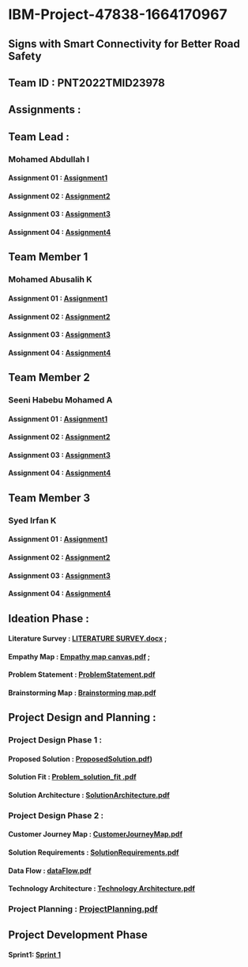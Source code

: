 # IBM-Project-47838-1664170967

## Signs with Smart Connectivity for Better Road Safety

## Team ID : PNT2022TMID23978

## Assignments :

## Team Lead :

   ### Mohamed Abdullah I

   #### Assignment 01 :   [Assignment1](https://github.com/IBM-EPBL/IBM-Project-47838-1664170967/tree/main/ASSIGNMENTS/Team%20Leader/Assignment%201/110119106008%20MOHAMED%20ABDULLAH)

   #### Assignment 02 :   [Assignment2](https://github.com/IBM-EPBL/IBM-Project-47838-1664170967/tree/main/ASSIGNMENTS/Team%20Leader/ASSIGNMENT%202)
   
   #### Assignment 03 :   [Assignment3](https://github.com/IBM-EPBL/IBM-Project-47838-1664170967/tree/main/ASSIGNMENTS/Team%20Leader/Assignment%203)
   
   #### Assignment 04 :   [Assignment4](https://github.com/IBM-EPBL/IBM-Project-47838-1664170967/tree/main/ASSIGNMENTS/Team%20Leader/Assignment%204)

## Team Member 1

   ### Mohamed Abusalih K

   #### Assignment 01 :   [Assignment1](https://github.com/IBM-EPBL/IBM-Project-47838-1664170967/tree/main/ASSIGNMENTS/Team%20Member%201/Assignment%201/110119106009%20MOHAMED%20ABUSALIH)

  #### Assignment 02 :   [Assignment2](https://github.com/IBM-EPBL/IBM-Project-47838-1664170967/tree/main/ASSIGNMENTS/Team%20Member%201/ASSIGNMENT%202)
   
  #### Assignment 03 :   [Assignment3](https://github.com/IBM-EPBL/IBM-Project-47838-1664170967/tree/main/ASSIGNMENTS/Team%20Member%201/Assignment%203)
   
  #### Assignment 04 :   [Assignment4](https://github.com/IBM-EPBL/IBM-Project-47838-1664170967/tree/main/ASSIGNMENTS/Team%20Member%201/Assignment%204)

## Team Member 2

   ### Seeni Habebu Mohamed A

   #### Assignment 01 :   [Assignment1](https://github.com/IBM-EPBL/IBM-Project-47838-1664170967/tree/main/ASSIGNMENTS/Team%20Member%202/Assignment%201/110119106025%20SEENI%20HABEBU%20MOHAMED)

  #### Assignment 02 :  [Assignment2](https://github.com/IBM-EPBL/IBM-Project-47838-1664170967/tree/main/ASSIGNMENTS/Team%20Member%202/ASSIGNMENT%202)
   
  #### Assignment 03 :  [Assignment3](https://github.com/IBM-EPBL/IBM-Project-47838-1664170967/tree/main/ASSIGNMENTS/Team%20Member%202/Assignment%203)
   
  #### Assignment 04 :  [Assignment4](https://github.com/IBM-EPBL/IBM-Project-47838-1664170967/tree/main/ASSIGNMENTS/Team%20Member%202/Assignment%204)

## Team Member 3

  ### Syed Irfan K

  #### Assignment 01 : [Assignment1](https://github.com/IBM-EPBL/IBM-Project-47838-1664170967/tree/main/ASSIGNMENTS/Team%20Member%203/Assignment%201/110119106030%20SYED%20IRFAN) 

  #### Assignment 02 : [Assignment2](https://github.com/IBM-EPBL/IBM-Project-47838-1664170967/tree/main/ASSIGNMENTS/Team%20Member%203/ASSIGNMENT%202)
   
  #### Assignment 03 : [Assignment3](https://github.com/IBM-EPBL/IBM-Project-47838-1664170967/tree/main/ASSIGNMENTS/Team%20Member%203/Assignment%203)
   
  #### Assignment 04 : [Assignment4](https://github.com/IBM-EPBL/IBM-Project-47838-1664170967/tree/main/ASSIGNMENTS/Team%20Member%203/Assignment%204)


 ## Ideation Phase :
   
   #### Literature Survey : [LITERATURE SURVEY.docx](https://github.com/IBM-EPBL/IBM-Project-47838-1664170967/blob/main/Project%20Design%20and%20planning/Ideation%20phase/LITERATURE%20SURVEY%20ON%20SMART%20SIGNS%20FOR%20BETTER%20ROAD%20SAFETY.docx) ;
			 
   #### Empathy Map       : [Empathy map canvas.pdf](https://github.com/IBM-EPBL/IBM-Project-47838-1664170967/blob/main/Project%20Design%20and%20planning/Ideation%20phase/Empathy%20map%20canvas%20for%20Signs%20with%20Smart%20Connectivity%20for%20Better%20Road%20Safety.pdf) ;
			 
   #### Problem Statement : [ProblemStatement.pdf](https://github.com/IBM-EPBL/IBM-Project-47838-1664170967/blob/main/Project%20Design%20and%20planning/Ideation%20phase/ProblemStatement.pdf)
			 
   #### Brainstorming Map : [Brainstorming map.pdf](https://github.com/IBM-EPBL/IBM-Project-47838-1664170967/blob/main/Project%20Design%20and%20planning/Ideation%20phase/Brainstorming%20map%20for%20Signs%20with%20Smart%20Connectivity%20for%20Better%20Road%20Safety.pdf)
      
 ## Project Design and Planning :
 
   ### Project Design Phase 1 :
   
   #### Proposed Solution     : [ProposedSolution.pdf](https://github.com/IBM-EPBL/IBM-Project-47838-1664170967/blob/main/Project%20Design%20and%20planning/Project%20Design%20Phase%201/Proposed%20Solution.pdf))
		  
   #### Solution Fit          : [Problem_solution_fit .pdf](https://github.com/IBM-EPBL/IBM-Project-47838-1664170967/blob/main/Project%20Design%20and%20planning/Project%20Design%20Phase%201/Problem_solution_fit%20.pdf)
		  
   #### Solution Architecture : [SolutionArchitecture.pdf](https://github.com/IBM-EPBL/IBM-Project-47838-1664170967/blob/main/Project%20Design%20and%20planning/Project%20Design%20Phase%201/SolutionArchitecture.pdf)

   ### Project Design Phase 2 : 
   
   #### Customer Journey Map  : [CustomerJourneyMap.pdf](https://github.com/IBM-EPBL/IBM-Project-47838-1664170967/blob/main/Project%20Design%20and%20planning/Project%20Design%20%20Phase%202/CustomerJourneyMap.pdf)

   
   #### Solution Requirements : [SolutionRequirements.pdf](https://github.com/IBM-EPBL/IBM-Project-47838-1664170967/blob/main/Project%20Design%20and%20planning/Project%20Design%20%20Phase%202/Solution%20Requirements.pdf)

   
   #### Data Flow		 : [dataFlow.pdf](https://github.com/IBM-EPBL/IBM-Project-47838-1664170967/blob/main/Project%20Design%20and%20planning/Project%20Design%20%20Phase%202/dataFlow.pdf)

   #### Technology Architecture  : [Technology Architecture.pdf](https://github.com/IBM-EPBL/IBM-Project-47838-1664170967/blob/main/Project%20Design%20and%20planning/Project%20Design%20%20Phase%202/Technology%20Architecture.pdf)

   ### Project Planning : [ProjectPlanning.pdf](https://github.com/IBM-EPBL/IBM-Project-47838-1664170967/blob/main/Project%20Design%20and%20planning/Project%20Planning/ProjectPlanning.pdf)

## Project Development Phase
   #### Sprint1: [Sprint 1](https://github.com/IBM-EPBL/IBM-Project-47838-1664170967/tree/main/Project%20Development%20Phase/Sprint%201)



